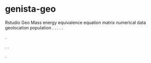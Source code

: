 # genista-geo
Rstudio Geo Mass energy equivalence equation matrix numerical data geolocation population
.
.
.
.
.




.






















.
.






.
